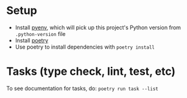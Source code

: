 # Setup

- Install [pyenv](https://github.com/pyenv/pyenv), which will pick up this project's Python version from `.python-version` file
- Install [poetry](https://python-poetry.org/)
- Use poetry to install dependencies with `poetry install`

# Tasks (type check, lint, test, etc)

To see documentation for tasks, do: `poetry run task --list`
